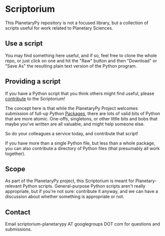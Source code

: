# Scriptorium

This PlanetaryPy repository is not a focused library, but a collection
of scripts useful for work related to Planetary Sciences.  

## Use a script

You may find something here useful, and if so, feel free to clone
the whole repo, or just click on one and hit the "Raw" button and
then "Download" or "Save As" the resulting plain text version of
the Python program.


## Providing a script

If you have a Python script that you think others might find useful,
please [contribute](CONTRIBUTING.md) to the Scriptorium!

The concept here is that while the PlanetaryPy Project welcomes
submission of full-up Python [Packages](https://planetarypy.org/packages/),
there are lots of valid bits of Python that are more atomic.
One-offs, singletons, or other little bits and bobs that maybe
you've written are all valuable, and might help someone else.

So do your colleagues a service today, and contribute that script!

If you have more than a single Python file, but less than a whole
package, you can also contribute a directory of Python files (that
presumably all work together).


## Scope

As part of the PlanetaryPy project, this Scriptorium is meant for
Planetary-relevant Python scripts.  General-purpose Python scripts
aren't really appropriate, but if you're not sure: contribute it
anyway, and we can have a discussion about whether something is
appropriate or not.

## Contact

Email scriptorium-planetarypy AT googlegroups DOT com for questions and submissions.
